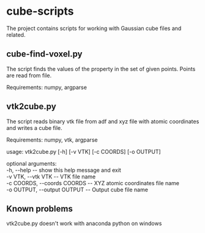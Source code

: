 # cube-scripts

The project contains scripts for working with Gaussian cube files and related.

cube-find-voxel.py
--------------------
The script finds the values of the property in the set of given points. Points are read from file.

Requirements: numpy, argparse

vtk2cube.py
--------------------
The script reads binary vtk file from adf and xyz file with atomic coordinates and writes a cube file.

Requirements: numpy, vtk, argparse

usage: vtk2cube.py [-h] [-v VTK] [-c COORDS] [-o OUTPUT]

optional arguments: \
  -h, --help     --       show this help message and exit \
  -v VTK, --vtk VTK  --   VTK file name \
  -c COORDS, --coords COORDS  --    XYZ atomic coordinates file name \
  -o OUTPUT, --output OUTPUT  --    Output cube file name 


Known problems
--------------------
vtk2cube.py doesn't work with anaconda python on windows

